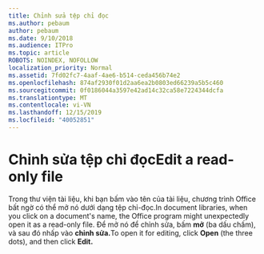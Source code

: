 ```yaml
---
title: Chỉnh sửa tệp chỉ đọc
ms.author: pebaum
author: pebaum
ms.date: 9/10/2018
ms.audience: ITPro
ms.topic: article
ROBOTS: NOINDEX, NOFOLLOW
localization_priority: Normal
ms.assetid: 7fd02fc7-4aaf-4ae6-b514-ceda456b74e2
ms.openlocfilehash: 874af2930f01d2aa6ea2b0803ed66239a5b5c460
ms.sourcegitcommit: 0f0186044a3597e42ad14c32ca58e7224344dcfa
ms.translationtype: MT
ms.contentlocale: vi-VN
ms.lasthandoff: 12/15/2019
ms.locfileid: "40052851"
---
```

# <a name="edit-a-read-only-file"></a><span data-ttu-id="35d24-102">Chỉnh sửa tệp chỉ đọc</span><span class="sxs-lookup"><span data-stu-id="35d24-102">Edit a read-only file</span></span>

<span data-ttu-id="35d24-103">Trong thư viện tài liệu, khi bạn bấm vào tên của tài liệu, chương trình Office bất ngờ có thể mở nó dưới dạng tệp chỉ-đọc.</span><span class="sxs-lookup"><span data-stu-id="35d24-103">In document libraries, when you click on a document's name, the Office program might unexpectedly open it as a read-only file.</span></span> <span data-ttu-id="35d24-104">Để mở nó để chỉnh sửa, bấm **mở** (ba dấu chấm), và sau đó nhấp vào **chỉnh sửa.**</span><span class="sxs-lookup"><span data-stu-id="35d24-104">To open it for editing, click **Open** (the three dots), and then click **Edit.**</span></span>
  

